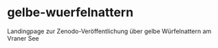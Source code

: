 # gelbe-wuerfelnattern
Landingpage zur Zenodo-Veröffentlichung über gelbe Würfelnattern am Vraner See
